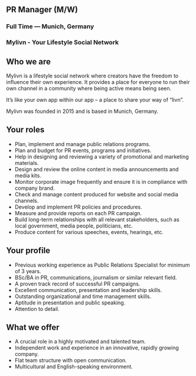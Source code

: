 ## PR Manager (M/W)

### Full Time — Munich, Germany

### Mylivn - Your Lifestyle Social Network


## Who we are

Mylivn is a lifestyle social network where creators have the freedom to influence their own experience. It provides a place for everyone to run their own channel in a community where being active means being seen. 

It’s like your own app within our app – a place to share your way of “livn”. 

Mylivn was founded in 2015 and is based in Munich, Germany.

## Your roles
-	Plan, implement and manage public relations programs.
-	Plan and budget for PR events, programs and initiatives.
-	Help in designing and reviewing a variety of promotional and marketing materials.
-	Design and review the online content in media announcements and media kits.
-	Monitor corporate image frequently and ensure it is in compliance with company brand.
-	Check and manage content produced for website and social media channels.
-	Develop and implement PR policies and procedures.
-	Measure and provide reports on each PR campaign. 
-	Build long-term relationships with all relevant stakeholders, such as local government, media people, politicians, etc.
-	Produce content for various speeches, events, hearings, etc.


## Your profile
-	Previous working experience as Public Relations Specialist for minimum of 3 years.
-	BSc/BA in PR, communications, journalism or similar relevant field.
-	A proven track record of successful PR campaigns.
-	Excellent communication, presentation and leadership skills.
-	Outstanding organizational and time management skills.
-	Aptitude in presentation and public speaking.
-	Attention to detail.


## What we offer
-	A crucial role in a highly motivated and talented team.
-	Independent work and experience in an innovative, rapidly growing company.
-	Flat team structure with open communication.
-	Multicultural and English-speaking environment.

